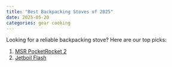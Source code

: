 ```yaml
---
title: "Best Backpacking Stoves of 2025"
date: 2025-05-20
categories: gear cooking
---
```


Looking for a reliable backpacking stove? Here are our top picks:

1. [MSR PocketRocket 2](https://amzn.to/YOUR_LINK)
2. [Jetboil Flash](https://amzn.to/YOUR_LINK)

